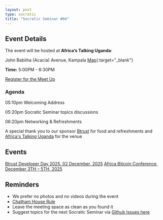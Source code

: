 ```yaml
---
layout: post
type: socratic
title: "Socratic Seminar #04"
---
```


## Event Details

The event will be hosted at **Africa’s Talking Uganda**:

John Babiiha (Acacia) Avenue, Kampala [Map](https://maps.app.goo.gl/nihbeLcgbeTzYGdV7){:target="_blank"}

**Time:** 5:00PM - 6:30PM

[Register for the Meet Up](https://clooza.com/events/BITDEVSKLA)

### Agenda

05:10pm Welcoming Address

05:20pm Socratic Seminar topics discussions

06:20pm Networking & Refreshments

A special thank you to our sponsor [Btrust](http://btrust.tech/) for food and refreshments and [Africa's Talking Uganda](https://community.africastalking.com/) for the venue

## Events

[Btrust Developer Day 2025, 02 December, 2025](https://clooza.com/events/BTRUSTDEVELOPERDAY)
[Africa Bitcoin Conference, December 3TH – 5TH, 2025](https://afrobitcoin.org/)


## Reminders

- We prefer no photos and no videos during the event
- [Chatham House Rule](https://www.chathamhouse.org/about-us/chatham-house-rule)
- Leave the meeting space as clean as you found it
- Suggest topics for the next Socratic Seminar via [Github Issues here](https://github.com/BitDevsKLA/bitdevskla.org/issues)
